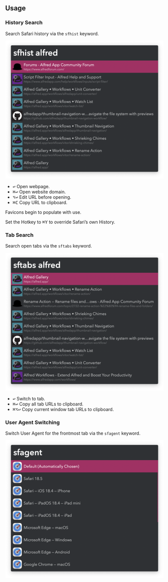 ## Usage

### History Search

Search Safari history via the `sfhist` keyword.

![Searching Safari history](images/sfhist.png)

* <kbd>↩</kbd> Open webpage.
* <kbd>⌘</kbd><kbd>↩</kbd> Open website domain.
* <kbd>⌥</kbd><kbd>↩</kbd> Edit URL before opening.
* <kbd>⌘</kbd><kbd>C</kbd> Copy URL to clipboard.

Favicons begin to populate with use.

Set the Hotkey to <kbd>⌘</kbd><kbd>Y</kbd> to override Safari’s own History.

### Tab Search

Search open tabs via the `sftabs` keyword.

![Searching Safari tabs](images/sftabs.png)

* <kbd>↩</kbd> Switch to tab.
* <kbd>⌘</kbd><kbd>↩</kbd> Copy all tab URLs to clipboard.
* <kbd>⌘</kbd><kbd>⌥</kbd><kbd>↩</kbd> Copy current window tab URLs to clipboard.

### User Agent Switching

Switch User Agent for the frontmost tab via the `sfagent` keyword.

![Choosing Safari User Agent](images/sfagent.png)
